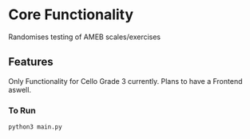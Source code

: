 # Core Functionality #
Randomises testing of AMEB scales/exercises

## Features ##
Only Functionality for Cello Grade 3 currently. Plans to have a Frontend aswell.

### To Run ###
```python3 main.py```
